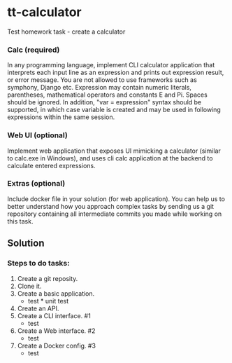# tt-calculator
Test homework task - create a calculator

### Calc (required) 
In any programming language, implement CLI calculator application that interprets each input line as an expression and prints out expression result, or error message. 
You are not allowed to use frameworks such as symphony, Django etc.
Expression may contain numeric literals, parentheses, mathematical operators and constants E and Pi. Spaces should be ignored. 
In addition, "var = expression" syntax should be supported, in which case variable is created and may be used in following expressions within the same session. 

### Web UI (optional) 
Implement web application that exposes UI mimicking a calculator (similar to calc.exe in Windows), and uses cli calc application at the backend to calculate entered expressions. 

### Extras (optional) 
Include docker file in your solution (for web application). You can help us to better understand how you approach complex tasks by sending us a git repository containing all intermediate commits you made while working on this task. 


## Solution

### Steps to do tasks:

1. Create a git reposity.
2. Clone it.
3. Create a basic application.
   - test * unit test
4. Create an API.
5. Create a CLI interface. #1
   - test
6. Create a Web interface. #2
   - test
7. Create a Docker config. #3
   - test
